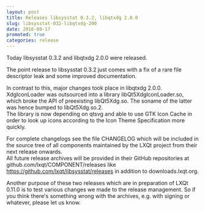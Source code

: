 ```yaml
---
layout: post
title: Releases libsysstat 0.3.2, libqtxdg 2.0.0
slug: libsysstat-032-libqtxdg-200
date: 2016-09-17
promoted: true
categories: release
---
```


Today libsysstat 0.3.2 and libqtxdg 2.0.0 were released.  


The point release to libsysstat 0.3.2 just comes with a fix of a rare file descriptor leak and some improved documentation.  

In contrast to this, major changes took place in libqtxdg 2.0.0.  
XdgIconLoader was outsourced into a library libQt5XdgIconLoader.so, which broke the API of preexisting libQt5Xdg.so. The soname of the latter was hence bumped to libQt5Xdg.so.2.  
The library is now depending on qtsvg and able to use GTK Icon Cache in order to look up icons according to the Icon Theme Specification more quickly.  

For complete changelogs see the file CHANGELOG which will be included in the source tree of all components maintained by the LXQt project from their next release onwards.  
All future release archives will be provided in their GitHub repositories at github.com/lxqt/COMPONENT/releases like https://github.com/lxqt/libsysstat/releases in addition to downloads.lxqt.org.  

Another purpose of these two releases which are in preparation of LXQt 0.11.0 is to test various changes we made to the release management. So if you think there's something wrong with the archives, e.g. with signing or whatever, please let us know.  
